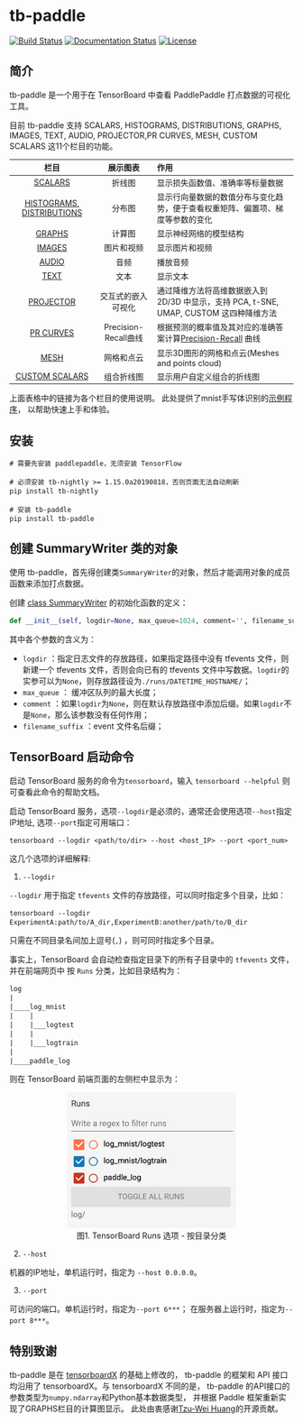 # tb-paddle
[![Build Status](https://travis-ci.org/linshuliang/tb-paddle.svg?branch=master)](https://travis-ci.org/linshuliang/tb-paddle)
[![Documentation Status](https://img.shields.io/badge/docs-latest-brightgreen.svg?style=flat)](https://github.com/linshuliang/tb-paddle/blob/master/README.md)
[![License](https://img.shields.io/badge/license-MIT-blue.svg)](LICENSE)

## 简介

tb-paddle 是一个用于在 TensorBoard 中查看 PaddlePaddle 打点数据的可视化工具。

目前 tb-paddle 支持 SCALARS, HISTOGRAMS, DISTRIBUTIONS, GRAPHS, IMAGES, TEXT,
AUDIO, PROJECTOR,PR CURVES, MESH, CUSTOM SCALARS 这11个栏目的功能。

|栏目|展示图表|作用|
|:----:|:---:|:---|
|[SCALARS](instructions/SCALARS_instructions.md)|折线图|显示损失函数值、准确率等标量数据|
|[HISTOGRAMS, DISTRIBUTIONS](instructions/HISTOGRAMS_DISTRIBUTIONS_instructions.md)|分布图|显示行向量数据的数值分布与变化趋势，便于查看权重矩阵、偏置项、梯度等参数的变化|
|[GRAPHS](instructions/GRAPHS_instructions.md)|计算图|显示神经网络的模型结构|
|[IMAGES](instructions/IMAGES_instructions.md)|图片和视频|显示图片和视频|
|[AUDIO](instructions/AUDIO_instructions.md)|音频|播放音频|
|[TEXT](instructions/TEXT_instructions.md)|文本|显示文本|
|[PROJECTOR](instructions/PROJECTOR_instructions.md)|交互式的嵌入可视化|通过降维方法将高维数据嵌入到 2D/3D 中显示，支持 PCA, t-SNE, UMAP, CUSTOM 这四种降维方法|
|[PR CURVES](instructions/PR-CURVES_instructions.md)|Precision-Recall曲线|根据预测的概率值及其对应的准确答案计算[Precision-Recall](https://en.wikipedia.org/wiki/Precision_and_recall) 曲线|
|[MESH](instructions/MESH_instructions.md)|网格和点云|显示3D图形的网格和点云(Meshes and points cloud)|
|[CUSTOM SCALARS](instructions/CUSTOM_SCALARS_instructions.md)|组合折线图|显示用户自定义组合的折线图|

上面表格中的链接为各个栏目的使用说明。
此处提供了mnist手写体识别的[示例程序](API_demo/mnist_log-demo.py)，
以帮助快速上手和体验。

## 安装

```
# 需要先安装 paddlepaddle，无须安装 TensorFlow

# 必须安装 tb-nightly >= 1.15.0a20190818，否则页面无法自动刷新
pip install tb-nightly

# 安装 tb-paddle
pip install tb-paddle
```

## 创建 SummaryWriter 类的对象

使用 tb-paddle，首先得创建类`SummaryWriter`的对象，然后才能调用对象的成员函数来添加打点数据。

创建 [class SummaryWriter](tb_paddle/writer.py#L177) 的初始化函数的定义：

```python
def __init__(self, logdir=None, max_queue=1024, comment='', filename_suffix='', **kwargs):
```

其中各个参数的含义为：

* `logdir` ：指定日志文件的存放路径，如果指定路径中没有 tfevents 文件，则新建一个 tfevents 文件，否则会向已有的 tfevents 文件中写数据。`logdir`的实参可以为`None`，则存放路径设为`./runs/DATETIME_HOSTNAME/`；
* `max_queue` ： 缓冲区队列的最大长度；
* `comment` ：如果`logdir`为`None`，则在默认存放路径中添加后缀。如果`logdir`不是`None`，那么该参数没有任何作用；
* `filename_suffix` ：event 文件名后缀；

## TensorBoard 启动命令

启动 TensorBoard 服务的命令为`tensorboard`，输入 `tensorboard --helpful` 则可查看此命令的帮助文档。

启动 TensorBoard 服务，选项`--logdir`是必须的，通常还会使用选项`--host`指定IP地址, 选项`--port`指定可用端口：

```
tensorboard --logdir <path/to/dir> --host <host_IP> --port <port_num>
```

这几个选项的详细解释:

1. `--logdir`

`--logdir` 用于指定 `tfevents` 文件的存放路径，可以同时指定多个目录，比如：

```
tensorboard --logdir ExperimentA:path/to/A_dir,ExperimentB:another/path/to/B_dir
```

只需在不同目录名间加上逗号(`,`) ，则可同时指定多个目录。

事实上，TensorBoard 会自动检查指定目录下的所有子目录中的 `tfevents` 文件，并在前端网页中
按 `Runs` 分类，比如目录结构为：

```
log
|
|____log_mnist
|    |
|    |___logtest
|    |
|    |___logtrain
|   
|____paddle_log
```

则在 TensorBoard 前端页面的左侧栏中显示为：

<p align="center">
<img src="./screenshots/tensorboard_manuals/Runs.png" width=300><br/>
图1. TensorBoard Runs 选项 - 按目录分类 <br/>

2. `--host`

机器的IP地址，单机运行时，指定为 `--host 0.0.0.0`。

3. `--port`

可访问的端口。单机运行时，指定为`--port 6***`； 在服务器上运行时，指定为`--port 8***`。

## 特别致谢

tb-paddle 是在 [tensorboardX](https://github.com/lanpa/tensorboardX) 的基础上修改的，
tb-paddle 的框架和 API 接口均沿用了 tensorboardX。与 tensorboardX 不同的是，
tb-paddle 的API接口的参数类型为`numpy.ndarray`和Python基本数据类型，
并根据 Paddle 框架重新实现了GRAPHS栏目的计算图显示。
此处由衷感谢[Tzu-Wei Huang](https://github.com/lanpa)的开源贡献。

